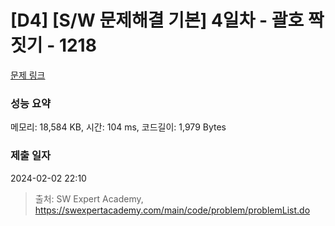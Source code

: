 # [D4] [S/W 문제해결 기본] 4일차 - 괄호 짝짓기 - 1218 

[문제 링크](https://swexpertacademy.com/main/code/problem/problemDetail.do?contestProbId=AV14eWb6AAkCFAYD) 

### 성능 요약

메모리: 18,584 KB, 시간: 104 ms, 코드길이: 1,979 Bytes

### 제출 일자

2024-02-02 22:10



> 출처: SW Expert Academy, https://swexpertacademy.com/main/code/problem/problemList.do